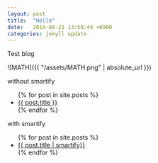 ```yaml
---
layout: post
title:  "Hello"
date:   2018-08-21 13:58:44 +0900
categories: jekyll update
---
```

Test blog

![MATH]({{ "/assets/MATH.png" | absolute_url }})


<p>without smartify</p>
<ul>
  {% for post in site.posts %}
    <li>
      <a href="{{ post.url }}">{{ post.title }}</a>
    </li>
  {% endfor %}
</ul>

<p>with smartify</p>
<ul>
  {% for post in site.posts %}
    <li>
      <a href="{{ post.url }}">{{ post.title | smartify}}</a>
    </li>
  {% endfor %}
</ul>



